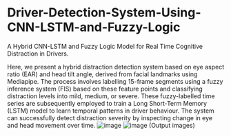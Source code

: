 # Driver-Detection-System-Using-CNN-LSTM-and-Fuzzy-Logic
A Hybrid CNN-LSTM and Fuzzy Logic  Model for Real Time Cognitive Distraction in  Drivers.

Here, we present a hybrid distraction detection system based on eye aspect ratio (EAR) and head tilt angle, derived from facial landmarks using Mediapipe. The process involves labelling 15-frame segments using a fuzzy inference system (FIS) based on these feature points and classifying distraction levels into mild, medium, or severe. These fuzzy-labelled time series are subsequently employed to train a Long Short-Term Memory (LSTM) model to learn temporal patterns in driver behaviour. The system can successfully detect distraction severity by inspecting change in eye and head movement over time.
![image](https://github.com/user-attachments/assets/686d7ed3-9181-48fc-810d-812f01c0af61)
![image](https://github.com/user-attachments/assets/1a87a04c-0884-4f84-9030-499fb905eae4)
(Output images)
